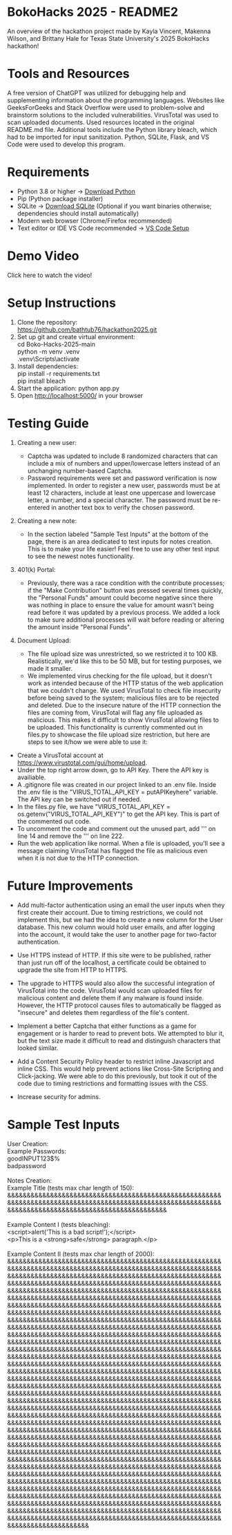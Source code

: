 ﻿# BokoHacks 2025 - README2
An overview of the hackathon project made by Kayla Vincent, Makenna Wilson, and Brittany Hale for Texas State University's 2025 BokoHacks hackathon!
# Tools and Resources
A free version of ChatGPT was utilized for debugging help and supplementing information about the programming languages. Websites like GeeksForGeeks and Stack Overflow were used to problem-solve and brainstorm solutions to the included vulnerabilities. VirusTotal was used to scan uploaded documents. Used resources located in the original README.md file. Additional tools include the Python library bleach, which had to be imported for input sanitization. Python, SQLite, Flask, and VS Code were used to develop this program.
# Requirements
- Python 3.8 or higher → <a href="https://www.python.org/downloads/">Download Python</a>
- Pip (Python package installer)
- SQLite → <a href="https://www.sqlite.org/download.html">Download SQLite</a> (Optional if you want binaries otherwise; dependencies should install automatically)
- Modern web browser (Chrome/Firefox recommended)
- Text editor or IDE VS Code recommended → <a href="https://code.visualstudio.com/docs/python/environments">VS Code Setup</a>
# Demo Video 
Click here to watch the video!
# Setup Instructions
1. Clone the repository:<br>
https://github.com/bathtub76/hackathon2025.git
2. Set up git and create virtual environment:<br>
cd Boko-Hacks-2025-main<br>
python -m venv .venv<br>
.venv\Scripts\activate 
3. Install dependencies:<br>
pip install -r requirements.txt<br>
pip install bleach
4. Start the application:
python app.py
5. Open <a href="http://localhost:5000/">http://localhost:5000/</a> in your browser
# Testing Guide
1. Creating a new user:
   - Captcha was updated to include 8 randomized characters that can include a mix of numbers and upper/lowercase letters instead of an unchanging number-based Captcha.
   - Password requirements were set and password verification is now implemented. In order to register a new user, passwords must be at least 12 characters, include at least one uppercase and lowercase letter, a number, and a special character. The password must be re-entered in another text box to verify the chosen password.<br>
   
2. Creating a new note:
   - In the section labeled "Sample Test Inputs" at the bottom of the page, there is an area dedicated to test inputs for notes creation. This is to make your life easier! Feel free to use any other test input to see the newest notes functionality.<br>
        
3. 401(k) Portal:
   - Previously, there was a race condition with the contribute processes; if the "Make Contribution" button was pressed several times quickly, the "Personal Funds" amount could become negative since there was nothing in place to ensure the value for amount wasn't being read before it was updated by a previous process. We added a lock to make sure additional processes will wait before reading or altering the amount inside "Personal Funds".<br>
     
4. Document Upload:
   - The file upload size was unrestricted, so we restricted it to 100 KB. Realistically, we'd like this to be 50 MB, but for testing purposes, we made it smaller.
   - We implemented virus checking for the file upload, but it doesn't work as intended because of the HTTP status of the web application that we couldn't change. We used VirusTotal to check file insecurity before being saved to the system; malicious files are to be rejected and deleted. Due to the insecure nature of the HTTP connection the files are coming from, VirusTotal will flag any file uploaded as malicious. This makes it difficult to show VirusTotal allowing files to be uploaded. This functionality is currently commented out in files.py to showcase the file upload size restriction, but here are steps to see it/how we were able to use it:
     
  * Create a VirusTotal account at https://www.virustotal.com/gui/home/upload.
  * Under the top right arrow down, go to API Key. There the API key is availiable.
  * A .gitignore file was created in our project linked to an .env file. Inside the .env file is the "VIRUS_TOTAL_API_KEY = putAPIKeyhere" variable. The API key can be switched out if needed.
  * In the files.py file, we have "VIRUS_TOTAL_API_KEY = os.getenv("VIRUS_TOTAL_API_KEY")" to get the API key. This is part of the commented out code.
  * To uncomment the code and comment out the unused part, add ''' on line 14 and remove the ''' on line 222.
  * Run the web application like normal. When a file is uploaded, you'll see a message claiming VirusTotal has flagged the file as malicious even when it is not due to the HTTP connection.
    
# Future Improvements
- Add multi-factor authentication using an email the user inputs when they first create their account. Due to timing restrictions, we could not implement this, but we had the idea to create a new column for the User database. This new column would hold user emails, and after logging into the account, it would take the user to another page for two-factor authentication.
  
- Use HTTPS instead of HTTP. If this site were to be published, rather than just run off of the localhost, a certificate could be obtained to upgrade the site from HTTP to HTTPS.
  
- The upgrade to HTTPS would also allow the successful integration of VirusTotal into the code. VirusTotal would scan uploaded files for malicious content and delete them if any malware is found inside. However, the HTTP protocol causes files to automatically be flagged as "insecure" and deletes them regardless of the file's content.
  
- Implement a better Captcha that either functions as a game for engagement or is harder to read to prevent bots. We attempted to blur it, but the text size made it difficult to read and distinguish characters that looked similar. 
  
- Add a Content Security Policy header to restrict inline Javascript and inline CSS. This would help prevent actions like Cross-Site Scripting and Click-jacking. We were able to do this previously, but took it out of the code due to timing restrictions and formatting issues with the CSS.
  
- Increase security for admins.
  
# Sample Test Inputs
User Creation:<br>
Example Passwords:<br>
goodINPUT123$%<br>
badpassword<br><br>
Notes Creation:<br>
Example Title (tests max char length of 150): &&&&&&&&&&&&&&&&&&&&&&&&&&&&&&&&&&&&&&&&&&&&&&&&&&&&&&&&&&&&&&&&&&&&&&&&&&&&&&&&&&&&&&&&&&&&&&&&&&&&&&&&&&&&&&&&&&&&&&&&&&&&&&&&&&&&&&&&&&&&&&&&&&&&&&&<br><br>
Example Content I (tests bleaching):<br>
&lt;script&gt;alert(&#39;This is a bad script!&#39;);&lt;/script&gt;<br>
&lt;p&gt;This is a &lt;strong&gt;safe&lt;/strong&gt; paragraph.&lt;/p&gt;<br><br>
Example Content II (tests max char length of 2000):
&&&&&&&&&&&&&&&&&&&&&&&&&&&&&&&&&&&&&&&&&&&&&&&&&&&&&&&&&&&&&&&&&&&&&&&&&&&&&&&&&&&&&&&&&&&&&&&&&&&&&&&&&&&&&&&&&&&&&&&&&&&&&&&&&&&&&&&&&&&&&&&&&&&&&&&&&&&&&&&&&&&&&&&&&&&&&&&&&&&&&&&&&&&&&&&&&&&&&&&&&&&&&&&&&&&&&&&&&&&&&&&&&&&&&&&&&&&&&&&&&&&&&&&&&&&&&&&&&&&&&&&&&&&&&&&&&&&&&&&&&&&&&&&&&&&&&&&&&&&&&&&&&&&&&&&&&&&&&&&&&&&&&&&&&&&&&&&&&&&&&&&&&&&&&&&&&&&&&&&&&&&&&&&&&&&&&&&&&&&&&&&&&&&&&&&&&&&&&&&&&&&&&&&&&&&&&&&&&&&&&&&&&&&&&&&&&&&&&&&&&&&&&&&&&&&&&&&&&&&&&&&&&&&&&&&&&&&&&&&&&&&&&&&&&&&&&&&&&&&&&&&&&&&&&&&&&&&&&&&&&&&&&&&&&&&&&&&&&&&&&&&&&&&&&&&&&&&&&&&&&&&&&&&&&&&&&&&&&&&&&&&&&&&&&&&&&&&&&&&&&&&&&&&&&&&&&&&&&&&&&&&&&&&&&&&&&&&&&&&&&&&&&&&&&&&&&&&&&&&&&&&&&&&&&&&&&&&&&&&&&&&&&&&&&&&&&&&&&&&&&&&&&&&&&&&&&&&&&&&&&&&&&&&&&&&&&&&&&&&&&&&&&&&&&&&&&&&&&&&&&&&&&&&&&&&&&&&&&&&&&&&&&&&&&&&&&&&&&&&&&&&&&&&&&&&&&&&&&&&&&&&&&&&&&&&&&&&&&&&&&&&&&&&&&&&&&&&&&&&&&&&&&&&&&&&&&&&&&&&&&&&&&&&&&&&&&&&&&&&&&&&&&&&&&&&&&&&&&&&&&&&&&&&&&&&&&&&&&&&&&&&&&&&&&&&&&&&&&&&&&&&&&&&&&&&&&&&&&&&&&&&&&&&&&&&&&&&&&&&&&&&&&&&&&&&&&&&&&&&&&&&&&&&&&&&&&&&&&&&&&&&&&&&&&&&&&&&&&&&&&&&&&&&&&&&&&&&&&&&&&&&&&&&&&&&&&&&&&&&&&&&&&&&&&&&&&&&&&&&&&&&&&&&&&&&&&&&&&&&&&&&&&&&&&&&&&&&&&&&&&&&&&&&&&&&&&&&&&&&&&&&&&&&&&&&&&&&&&&&&&&&&&&&&&&&&&&&&&&&&&&&&&&&&&&&&&&&&&&&&&&&&&&&&&&&&&&&&&&&&&&&&&&&&&&&&&&&&&&&&&&&&&&&&&&&&&&&&&&&&&&&&&&&&&&&&&&&&&&&&&&&&&&&&&&&&&&&&&&&&&&&&&&&&&&&&&&&&&&&&&&&&&&&&&&&&&&&&&&&&&&&&&&&&&&&&&&&&&&&&&&&&&&&&&&&&&&&&&&&&&&&&&&&&&&&&&&&&&&&&&&&&&&&&&&&&&&&&&&&&&&&&&&&&&&&&&&&&&&&&&&&&&&&&&&&&&&&&&&&&&&&&&&&&&&&&&&&&&&&&&&&&&&&&&&&&&&&&&&&&&&&&&&&&&&&&&&&&&&&&&&&&&&&&&&&&&&&&&&&&&&&&&&&&&&&&&&&&&&&&&&&&&&&&&&&&&&&&&&&&&&&&&&&&&&&&&&&&&&&&&&&&&&&&&&&&&&&&&&&&&&&&&&&&&&&&&&&&&&&&&&&&&&&&&&&&&&&&&&&&&&&&&&&&&&&&&&&&&&&&&&&&&&&&&&&&&&&&&&&&&&&&&&&&&&&&&&&&&&&&&&&&&&&&&&&&&&&&&&&&&&&&&&&&&&&&&&&&&&&&&&&&&&&&&&&&&&&&&&&&&&&&&&&&&&&&&&&&&&&&&&&&&&&&&&&&&&&&&&&&&&&&&&&&&&&&&&&&&&&&&&&&&&&&&&&&&&&&&&&&&&&&&&&&&&&&&&&&&&&&&&&&&&&&&&&&&&&&&&&&&&&&&&&&&&&&&&&&&&&&&&&&&&&&&&&&&&&&&&&&&&&&&&&&&&&&&&&&&&&&&
